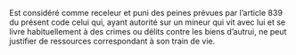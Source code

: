 Est considéré comme receleur et puni des peines prévues par l’article 839 du présent code celui qui, ayant autorité sur un mineur qui vit avec lui et se livre habituellement à des crimes ou délits contre les biens d’autrui, ne peut justifier de ressources correspondant à son train de vie.